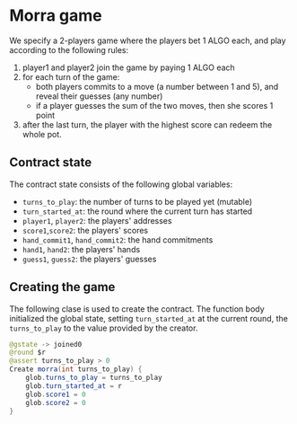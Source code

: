 # Morra game

We specify a 2-players game where the players bet 1 ALGO each, and play according to the following rules:
1. player1 and player2 join the game by paying 1 ALGO each
2. for each turn of the game:
   - both players commits to a move (a number between 1 and 5), and reveal their guesses (any number)
   - if a player guesses the sum of the two moves, then she scores 1 point
3. after the last turn, the player with the highest score can redeem the whole pot.

## Contract state

The contract state consists of the following global variables:
* `turns_to_play`: the number of turns to be played yet (mutable)
* `turn_started_at`: the round where the current turn has started
* `player1`, `player2`: the players' addresses
* `score1`,`score2`: the players' scores
* `hand_commit1`, `hand_commit2`: the hand commitments
* `hand1`, `hand2`: the players' hands
* `guess1`, `guess2`: the players' guesses

## Creating the game

The following clase is used to create the contract. The function body initialized the global state, setting `turn_started_at` at the current round, the `turns_to_play` to the value provided by the creator.

```java
@gstate -> joined0
@round $r
@assert turns_to_play > 0
Create morra(int turns_to_play) {
    glob.turns_to_play = turns_to_play
    glob.turn_started_at = r
    glob.score1 = 0
    glob.score2 = 0
}
```
